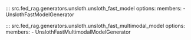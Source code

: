 <!-- markdownlint-disable-file MD041 -->

::: src.fed_rag.generators.unsloth.unsloth_fast_model
    options:
      members:
        - UnslothFastModelGenerator

::: src.fed_rag.generators.unsloth.unsloth_fast_multimodal_model
    options:
      members:
        - UnslothFastMultimodalModelGenerator

